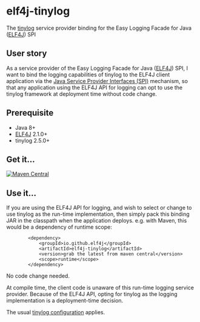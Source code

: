 # elf4j-tinylog

The [tinylog](https://tinylog.org/v2/) service provider binding for the Easy Logging Facade for
Java ([ELF4J](https://github.com/elf4j/elf4j-api)) SPI

## User story

As a service provider of the Easy Logging Facade for Java ([ELF4J](https://github.com/elf4j/elf4j-api)) SPI, I want to
bind the logging capabilities of tinylog to the ELF4J client application via
the [Java Service Provider Interfaces (SPI)](https://docs.oracle.com/javase/tutorial/sound/SPI-intro.html) mechanism, so
that any application using the ELF4J API for logging can opt to use the tinylog framework at deployment time without
code change.

## Prerequisite

- Java 8+
- [ELF4J](https://github.com/elf4j/elf4j-api) 2.1.0+
- tinylog 2.5.0+

## Get it...

[![Maven Central](https://img.shields.io/maven-central/v/io.github.elf4j/elf4j-tinylog.svg?label=Maven%20Central)](https://search.maven.org/search?q=g:%22io.github.elf4j%22%20AND%20a:%22elf4j-tinylog%22)

## Use it...

If you are using the ELF4J API for logging, and wish to select or change to use tinylog as the run-time implementation,
then simply pack this binding JAR in the classpath when the application deploys. e.g. with Maven, this would be a
dependency of runtime scope:

```
        <dependency>
            <groupId>io.github.elf4j</groupId>
            <artifactId>elf4j-tinylog</artifactId>
            <version>grab the latest from maven central</version>
            <scope>runtime</scope>
        </dependency>
```

No code change needed.

At compile time, the client code is unaware of this run-time logging service provider. Because of the ELF4J API, opting
for tinylog as the logging implementation is a deployment-time decision.

The usual [tinylog configuration](https://tinylog.org/v2/configuration/) applies.

